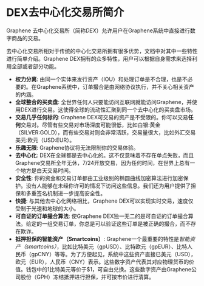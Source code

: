 # DEX去中心化交易所简介

Graphene 去中心化交易所（简称*DEX*）允许用户在Graphene系统中直接进行数字商品的交易。

去中心化交易所相对于传统的中心化交易所拥有很多优势，文档中对其中一些特性进行简单介绍。Graphene DEX拥有的众多特性，用户可以根据自身需求来选择利用全部或者部分功能。

* **权力分离**: 
  由同一个实体来发行资产（IOU）和处理订单是不合理，也是不必要的。在Graphene系统中，订单撮合是由网络协议执行，并不关心相关资产的内涵。
* **全球整合的买卖盘**:
  全世界任何人只要能访问互联网就能访问Graphene，并使用DEX进行交易。这使得全球的流动性汇聚到同一个去中心化的买卖盘市场。
* **交易几乎任何标的**:
  Graphene DEX可交易的资产是不受限的。你可以交易**任何**交易对。尽管有些交易对市场深度可能很低，比如白银:黄金（SILVER:GOLD），而有些交易对则会非常活跃，交易量很大，比如外汇交易美元:欧元（USD:EUR）。
* **乐趣无限**:
  Graphene协议将无法限制你的交易体验。
* **去中心化**:
  DEX在全球都是去中心化的。这不仅意味着不存在单点失败，而且Graphene交易所全年无休，7/24开放交易，因为任何时间，在世界上总有一个地方是白天交易时间。
* **安全性**:
  你的资金和交易订单都由工业级别的椭圆曲线加密算法进行加密保护。没有人能够在未经你许可的情况下访问这些信息。我们还为用户提供了担保和多重签名机制进一步提高安全性。
* **快捷**:
  与其他去中心化网络相比，Graphene DEX可以实现实时交易，速度仅受制于光速和地球的大小。
* **可自证的订单撮合算法**:
  使Graphene DEX独一无二的是可自证的订单撮合算法。给定的一组交易订单，你总是可以验证这些订单是被正确的撮合，而不存在欺诈。
* **抵押担保的智能资产（Smartcoins）**:
  Graphene一个最重要的特性是*智能资产（smartcoins）*，比如比特美元（gpUSD）、比特欧元（gpEUR）、比特人民币（gpCNY）等等。为了方便起见，系统中这些资产直接已美元（USD），欧元（EUR），人民币（CNY）表示。这些数字资产代表其对应物理货币的价值。钱包中的1比特美元等价于$1，可自由兑换。这些数字资产由Graphene公司股份（GPH）冻结抵押进行担保，并可按市价进行清算。
